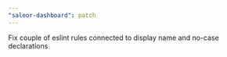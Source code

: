 ```yaml
---
"saleor-dashboard": patch
---
```


Fix couple of eslint rules connected to display name and no-case declarations
